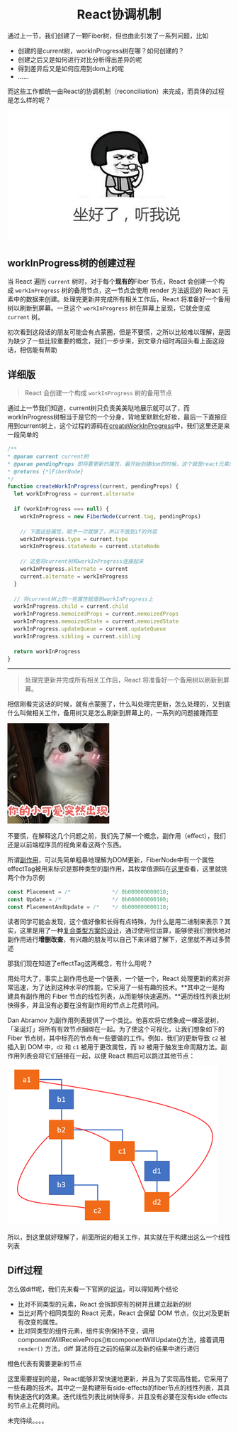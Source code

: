 <h1 align="center">React协调机制</h1>
通过上一节，我们创建了一颗Fiber树，但也由此引发了一系列问题，比如

- 创建的是current树，workInProgress树在哪？如何创建的？
- 创建之后又是如何进行对比分析得出差异的呢
- 得到差异后又是如何应用到dom上的呢
- ......

而这些工作都统一由React的协调机制（reconciliation）来完成，而具体的过程是怎么样的呢？

![](../assets/listen-to-me.jpg)



## workInProgress树的创建过程

当 React 遍历 `current` 树时，对于每个**现有的**Fiber 节点，React 会创建一个构成 `workInProgress` 树的备用节点，这一节点会使用 render 方法返回的 React 元素中的数据来创建。处理完更新并完成所有相关工作后，React 将准备好一个备用树以刷新到屏幕。一旦这个 `workInProgress` 树在屏幕上呈现，它就会变成 `current` 树。

初次看到这段话的朋友可能会有点蒙圈，但是不要慌，之所以比较难以理解，是因为缺少了一些比较重要的概念，我们一步步来，到文章介绍时再回头看上面这段话，相信能有帮助

## 详细版

> React 会创建一个构成 `workInProgress` 树的备用节点

通过上一节我们知道，current树只负责美美哒地展示就可以了，而workInProgress树相当于是它的一个分身，背地里默默化好妆，最后一下直接应用到current树上，这个过程的源码在[createWorkInProgress](https://github.com/facebook/react/blob/master/packages/react-reconciler/src/ReactFiber.js#L381)中，我们这里还是来一段简单的

```js
/**
* @param current current树
* @param pendingProps 即将要更新的属性，最开始创建dom的时候，这个就是react元素的props
* @returns {*|FiberNode}
*/
function createWorkInProgress(current, pendingProps) {
  let workInProgress = current.alternate
  
  if (workInProgress === null) {
    workInProgress = new FiberNode(current.tag, pendingProps)
    
    // 下面这些属性，赋予一次就够了，所以不放到if的外层
    workInProgress.type = current.type
    workInProgress.stateNode = current.stateNode
    
    // 这里将current树和workInProgress连接起来
    workInProgress.alternate = current
    current.alternate = workInProgress
  }
  
  // 将current树上的一些属性赋值到workInProgress上
  workInProgress.child = current.child
  workInProgress.memoizedProps = current.memoizedProps
  workInProgress.memoizedState = current.memoizedState
  workInProgress.updateQueue = current.updateQueue
  workInProgress.sibling = current.sibling
  
  return workInProgress
}
```

<hr />

> 处理完更新并完成所有相关工作后，React 将准备好一个备用树以刷新到屏幕。

相信刚看完这话的时候，就有点蒙圈了，什么叫处理完更新，怎么处理的，又到底什么叫做相关工作，备用树又是怎么刷新到屏幕上的，一系列的问题接踵而至

![](../assets/cute.png)



不要慌，在解释这几个问题之前，我们先了解一个概念，副作用（effect），我们还是以前端程序员的视角来看这两个东西。

所谓[副作用](https://zh-hans.reactjs.org/docs/hooks-overview.html#effect-hook)，可以先简单粗暴地理解为DOM更新，FiberNode中有一个属性effectTag被用来标识是那种类型的副作用，其枚举值源码在[这里](https://github.com/facebook/react/blob/504576306461a5ff339dc99691842f0f35a8bf4c/packages/shared/ReactSideEffectTags.js)查看，这里就挑两个作为示例

```js
const Placement = /*             */ 0b000000000010;
const Update = /*                */ 0b000000000100;
const PlacementAndUpdate = /*    */ 0b000000000110;
```

读者同学可能会发现，这个值好像和长得有点特殊，为什么是用二进制来表示？其实，这里是用了一种[复合类型方案的设计](https://segmentfault.com/a/1190000016284033)，通过使用位运算，能够使我们很快地对副作用进行**增删改查**，有兴趣的朋友可以自己下来详细了解下，这里就不再过多赘述

那我们现在知道了effectTag这两概念，有什么用呢？

用处可大了，事实上副作用也是一个链表，一个链一个，React 处理更新的素对非常迅速，为了达到这种水平的性能，它采用了一些有趣的技术。**其中之一是构建具有副作用的 Fiber 节点的线性列表，从而能够快速遍历。**遍历线性列表比树快得多，并且没有必要在没有副作用的节点上花费时间。

Dan Abramov 为副作用列表提供了一个类比。他喜欢将它想象成一棵圣诞树，「圣诞灯」将所有有效节点捆绑在一起。为了使这个可视化，让我们想象如下的 Fiber 节点树，其中标亮的节点有一些要做的工作。例如，我们的更新导致 `c2` 被插入到 DOM 中，`d2` 和 `c1` 被用于更改属性，而 `b2` 被用于触发生命周期方法。副作用列表会将它们链接在一起，以便 React 稍后可以跳过其他节点：

![](../assets/patchEffect.png)



所以，到这里就好理解了，前面所说的相关工作，其实就在于构建出这么一个线性列表



## Diff过程

怎么做diff呢，我们先来看一下官网的[说法](https://zh-hans.reactjs.org/docs/reconciliation.html#elements-of-different-types)，可以得知两个结论

- 比对不同类型的元素，React 会拆卸原有的树并且建立起新的树
- 当比对两个相同类型的 React 元素，React 会保留 DOM 节点，仅比对及更新有改变的属性。
- 比对同类型的组件元素，组件实例保持不变，调用componentWillReceiveProps()` 和 `componentWillUpdate()方法，接着调用 `render()` 方法，diff 算法将在之前的结果以及新的结果中进行递归



橙色代表有需要更新的节点

这里需要提到的是，React能够非常快速地更新，并且为了实现高性能，它采用了一些有趣的技术。其中之一是构建带有side-effects的fiber节点的线性列表，其具有快速迭代的效果。迭代线性列表比树快得多，并且没有必要在没有side effects的节点上花费时间。

未完待续。。。。

